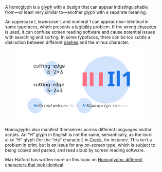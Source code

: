 
A homoglyph is a [glyph](/glossary/glyph) with a design that can appear indistinguishable from—or least very similar to—another glyph with a separate meaning.

An uppercase I, lowercase l, and numeral 1 can appear near-identical in some typefaces, which presents a [legibility](/glossary/legibility) problem. If the wrong [character](/glossary/character) is used, it can confuse screen reading software and cause potential issues with searching and sorting. In some typefaces, there can be too subtle a distinction between different [dashes](/glossary/dashes) and the minus character.

<figure>

![Various examples of glyphs that appear to be homoglyphs in one typeface, then rendered again in another typeface that intentionally varies their design: Hyphens and minus symbols in one example; “Il1” characters in another. Also shown: An English-language sentence using the “H” character and a Greek-language sentence using the identical-but-semantically-different “Η” character.](images/thumbnail.svg)

</figure>

Homoglyphs also manifest themselves across different languages and/or scripts. An “H” glyph in English is not the same, semantically, as the look-alike “H” glyph (for the “eta” character) in [Greek](/glossary/greek_script), for instance. This isn’t a problem in print, but is an issue for any on-screen type, which is subject to being copied and pasted, and read aloud by screen reading software.

Max Halford has written more on this topic on [Homoglyphs: different characters that look identical](https://maxhalford.github.io/blog/homoglyphs/).
